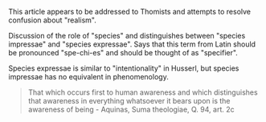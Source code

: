 This article appears to be addressed to Thomists and attempts to resolve confusion about "realism".

Discussion of the role of "species" and distinguishes between "species impressae" and "species expressae".  Says that this term from Latin should be pronounced "spe-chi-es" and should be thought of as "specifier".

Species expressae is similar to "intentionality" in Husserl, but species impressae has no equivalent in phenomenology.

>That which occurs first to human
awareness and which distinguishes that awareness in everything whatsoever
it bears upon is the awareness of being - Aquinas, Suma theologiae, Q. 94, art. 2c
